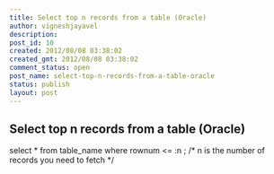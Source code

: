 ```yaml
---
title: Select top n records from a table (Oracle)
author: vigneshjayavel
description: 
post_id: 10
created: 2012/08/08 03:38:02
created_gmt: 2012/08/08 03:38:02
comment_status: open
post_name: select-top-n-records-from-a-table-oracle
status: publish
layout: post
---
```


## Select top n records from a table (Oracle)

select * from table_name where rownum <= :n ; /* n is the number of records you need to fetch */